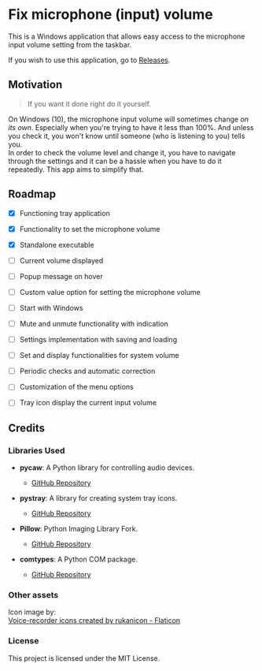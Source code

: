 # Fix microphone (input) volume

This is a Windows application that allows easy access to the microphone input volume setting from the taskbar.

If you wish to use this application, go to [Releases](https://github.com/brziga/fix-mic-volume/releases).

## Motivation

> If you want it done right do it yourself.

On Windows (10), the microphone input volume will sometimes change _on its own_. Especially when you're trying to have it less than 100%. And unless you check it, you won't know until someone (who is listening to you) tells you.  
In order to check the volume level and change it, you have to navigate through the settings and it can be a hassle when you have to do it repeatedly. This app aims to simplify that. 

## Roadmap

- [x] Functioning tray application
- [x] Functionality to set the microphone volume
- [x] Standalone executable
- [ ] Current volume displayed
- [ ] Popup message on hover
- [ ] Custom value option for setting the microphone volume
- [ ] Start with Windows
- [ ] Mute and unmute functionality with indication
- [ ] Settings implementation with saving and loading
- [ ] Set and display functionalities for system volume
- [ ] Periodic checks and automatic correction
- [ ] Customization of the menu options
- [ ] Tray icon display the current input volume


## Credits

### Libraries Used

- **pycaw**: A Python library for controlling audio devices.
  - [GitHub Repository](https://github.com/AndreMiras/pycaw)
  
- **pystray**: A library for creating system tray icons.
  - [GitHub Repository](https://github.com/moses-palmer/pystray)
  
- **Pillow**: Python Imaging Library Fork.
  - [GitHub Repository](https://github.com/python-pillow/Pillow)
  
- **comtypes**: A Python COM package.
  - [GitHub Repository](https://github.com/enthought/comtypes)

### Other assets
Icon image by:  
<a href="https://www.flaticon.com/free-icons/voice-recorder" title="voice-recorder icons">Voice-recorder icons created by rukanicon - Flaticon</a>

### License
This project is licensed under the MIT License.
